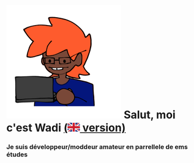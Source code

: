 <h1 style="vertical-align: top;"> <img src="Res\nerd.png"> Salut, moi c'est Wadi <a href="README_EN.md">(<img src="Res\en_flag.png"> version)</a></h1>
<p align='center'>

</p>
<h3>
<div size='20px'> Je suis développeur/moddeur amateur en parrellele de ems études
</h3>
</div>
